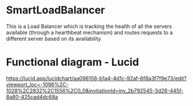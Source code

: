 # SmartLoadBalancer
This is a Load Balancer which is tracking the health of all the servers available (through a hearthbeat mechanism) and routes requests to a different server based on its availability

# Functional diagram - Lucid
https://lucid.app/lucidchart/aa098156-b1a4-4d1c-92af-6f8a3f7f9e73/edit?viewport_loc=-1096%2C-1028%2C2832%2C1556%2C0_0&invitationId=inv_2b792545-3d28-445f-8a80-425cad4dc68a
